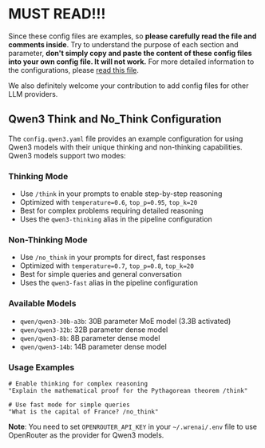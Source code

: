 # MUST READ!!!

Since these config files are examples, so **please carefully read the file and comments inside**. Try to understand the purpose of each section and parameter, **don't simply copy and paste the content of these config files into your own config file. It will not work.** For more detailed information to the configurations, please [read this file](../configuration.md).

We also definitely welcome your contribution to add config files for other LLM providers.

## Qwen3 Think and No_Think Configuration

The `config.qwen3.yaml` file provides an example configuration for using Qwen3 models with their unique thinking and non-thinking capabilities. Qwen3 models support two modes:

### Thinking Mode
- Use `/think` in your prompts to enable step-by-step reasoning
- Optimized with `temperature=0.6`, `top_p=0.95`, `top_k=20`
- Best for complex problems requiring detailed reasoning
- Uses the `qwen3-thinking` alias in the pipeline configuration

### Non-Thinking Mode  
- Use `/no_think` in your prompts for direct, fast responses
- Optimized with `temperature=0.7`, `top_p=0.8`, `top_k=20`
- Best for simple queries and general conversation
- Uses the `qwen3-fast` alias in the pipeline configuration

### Available Models
- `qwen/qwen3-30b-a3b`: 30B parameter MoE model (3.3B activated)
- `qwen/qwen3-32b`: 32B parameter dense model
- `qwen/qwen3-8b`: 8B parameter dense model
- `qwen/qwen3-14b`: 14B parameter dense model

### Usage Examples
```
# Enable thinking for complex reasoning
"Explain the mathematical proof for the Pythagorean theorem /think"

# Use fast mode for simple queries  
"What is the capital of France? /no_think"
```

**Note**: You need to set `OPENROUTER_API_KEY` in your `~/.wrenai/.env` file to use OpenRouter as the provider for Qwen3 models.
